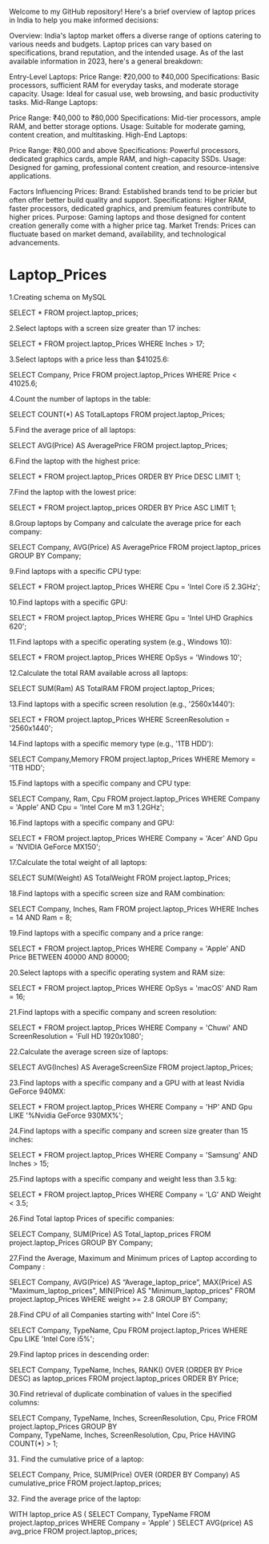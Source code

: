 Welcome to my GitHub repository! Here's a brief overview of laptop prices in India to help you make informed decisions:

Overview:
India's laptop market offers a diverse range of options catering to various needs and budgets. Laptop prices can vary based on specifications, brand reputation, and the intended usage. As of the last available information in 2023, here's a general breakdown:

Entry-Level Laptops:
Price Range: ₹20,000 to ₹40,000
Specifications: Basic processors, sufficient RAM for everyday tasks, and moderate storage capacity.
Usage: Ideal for casual use, web browsing, and basic productivity tasks.
Mid-Range Laptops:

Price Range: ₹40,000 to ₹80,000
Specifications: Mid-tier processors, ample RAM, and better storage options.
Usage: Suitable for moderate gaming, content creation, and multitasking.
High-End Laptops:

Price Range: ₹80,000 and above
Specifications: Powerful processors, dedicated graphics cards, ample RAM, and high-capacity SSDs.
Usage: Designed for gaming, professional content creation, and resource-intensive applications.

Factors Influencing Prices:
Brand: Established brands tend to be pricier but often offer better build quality and support.
Specifications: Higher RAM, faster processors, dedicated graphics, and premium features contribute to higher prices.
Purpose: Gaming laptops and those designed for content creation generally come with a higher price tag.
Market Trends: Prices can fluctuate based on market demand, availability, and technological advancements.


# Laptop_Prices

1.Creating schema on MySQL 

SELECT * FROM project.laptop_prices;

2.Select laptops with a screen size greater than 17 inches: 

SELECT * FROM project.laptop_Prices
WHERE Inches > 17;

3.Select laptops with a price less than $41025.6: 

SELECT Company, Price FROM project.laptop_Prices
WHERE Price < 41025.6;

4.Count the number of laptops in the table: 

SELECT COUNT(*) AS TotalLaptops
FROM project.laptop_Prices;

5.Find the average price of all laptops:

SELECT AVG(Price) AS AveragePrice
FROM project.laptop_Prices;

6.Find the laptop with the highest price: 

SELECT *
FROM project.laptop_Prices
ORDER BY Price DESC
LIMIT 1;

7.Find the laptop with the lowest price: 

SELECT *
FROM project.laptop_prices
ORDER BY Price ASC
LIMIT 1;

8.Group laptops by Company and calculate the average price for each company: 

SELECT Company, AVG(Price) AS AveragePrice
FROM project.laptop_prices
GROUP BY Company;

9.Find laptops with a specific CPU type: 

SELECT *
FROM project.laptop_Prices
WHERE Cpu = 'Intel Core i5 2.3GHz';

10.Find laptops with a specific GPU: 

SELECT *
FROM project.laptop_Prices
WHERE Gpu = 'Intel UHD Graphics 620';

11.Find laptops with a specific operating system (e.g., Windows 10): 

SELECT *
FROM project.laptop_Prices
WHERE OpSys = 'Windows 10';

12.Calculate the total RAM available across all laptops: 

SELECT SUM(Ram) AS TotalRAM
FROM project.laptop_Prices;

13.Find laptops with a specific screen resolution (e.g., '2560x1440'): 

SELECT *
FROM project.laptop_Prices
WHERE ScreenResolution = '2560x1440';

14.Find laptops with a specific memory type (e.g., '1TB HDD'): 

SELECT Company,Memory
FROM project.laptop_Prices
WHERE Memory = '1TB HDD';

15.Find laptops with a specific company and CPU type: 

SELECT Company, Ram, Cpu
FROM project.laptop_Prices
WHERE Company = 'Apple' AND Cpu = 'Intel Core M m3 1.2GHz';

16.Find laptops with a specific company and GPU: 

SELECT *
FROM project.laptop_Prices
WHERE Company = 'Acer' AND Gpu = 'NVIDIA GeForce MX150';

17.Calculate the total weight of all laptops: 

SELECT SUM(Weight) AS TotalWeight
FROM project.laptop_Prices;

18.Find laptops with a specific screen size and RAM combination: 

SELECT Company, Inches, Ram
FROM project.laptop_Prices
WHERE Inches = 14 AND Ram = 8;

19.Find laptops with a specific company and a price range: 

SELECT *
FROM project.laptop_Prices
WHERE Company = 'Apple' AND Price BETWEEN 40000 AND 80000;

20.Select laptops with a specific operating system and RAM size: 

SELECT *
FROM project.laptop_Prices
WHERE OpSys = 'macOS' AND Ram = 16;

21.Find laptops with a specific company and screen resolution: 

SELECT *
FROM project.laptop_Prices
WHERE Company = 'Chuwi' AND ScreenResolution = 'Full HD 1920x1080';

22.Calculate the average screen size of laptops: 

SELECT AVG(Inches) AS AverageScreenSize
FROM project.laptop_Prices;

23.Find laptops with a specific company and a GPU with at least Nvidia GeForce 940MX: 

SELECT *
FROM project.laptop_Prices
WHERE Company = 'HP' AND Gpu LIKE '%Nvidia GeForce 930MX%';

24.Find laptops with a specific company and screen size greater than 15 inches: 

SELECT *
FROM project.laptop_Prices
WHERE Company = 'Samsung' AND Inches > 15;

25.Find laptops with a specific company and weight less than 3.5 kg: 

SELECT *
FROM project.laptop_Prices
WHERE Company = 'LG' AND Weight < 3.5;

26.Find Total laptop Prices of specific companies:  

SELECT Company, 
			SUM(Price) AS Total_laptop_prices
FROM project.laptop_Prices
GROUP BY Company;

27.Find the Average, Maximum and Minimum prices of Laptop according to Company :

SELECT Company,
             AVG(Price) AS “Average_laptop_price”,
             MAX(Price) AS "Maximum_laptop_prices",
             MIN(Price) AS "Minimum_laptop_prices"
FROM   project.laptop_Prices
WHERE  weight >= 2.8
GROUP BY Company;

28.Find CPU of all Companies starting with” Intel Core i5”: 

SELECT Company, TypeName, Cpu
FROM project.laptop_Prices
WHERE Cpu LIKE 'Intel Core i5%';

29.Find laptop prices in descending order: 

SELECT 
  Company,
  TypeName,
  Inches,
  RANK() OVER (ORDER BY Price DESC) as laptop_prices
FROM project.laptop_prices
ORDER BY Price;

30.Find retrieval of duplicate combination of values in the specified columns: 

SELECT Company,
  TypeName,
  Inches,
  ScreenResolution,
  Cpu,
  Price
FROM project.laptop_Prices
GROUP BY   
  Company,
  TypeName,
  Inches,
  ScreenResolution,
  Cpu,
  Price
HAVING COUNT(*) > 1;

31.  Find the cumulative price of a laptop: 
       
SELECT Company, Price, SUM(Price) OVER (ORDER BY Company) AS cumulative_price
FROM project.laptop_prices;

32.  Find the average price of the laptop: 
    
WITH laptop_price AS (
  SELECT Company, TypeName
  FROM project.laptop_prices
  WHERE Company = 'Apple'
)
SELECT AVG(price) AS avg_price
FROM project.laptop_prices;




